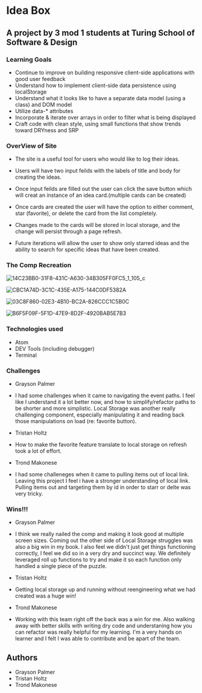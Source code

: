 # Idea Box

## A project by 3 mod 1 students at Turing School of Software & Design

### Learning Goals

* Continue to improve on building responsive client-side applications with good user feedback
* Understand how to implement client-side data persistence using localStorage
* Understand what it looks like to have a separate data model (using a class) and DOM model
* Utilize data-* attributes
* Incorporate & iterate over arrays in order to filter what is being displayed
* Craft code with clean style, using small functions that show trends toward DRYness and SRP

### OverView of Site

* The site is a useful tool for users who would like to log their ideas.

* Users will have two input feilds with the labels of title and body for creating the ideas.

* Once input feilds are filled out the user can click the save button which will creat an instance of an idea card.(multiple cards can be created)

* Once cards are created the user will have the option to either comment, star (favorite), or delete the card from the list completely.

* Changes made to the cards will be stored in local storage, and the change will persist through a page refresh.

* Future iterations will allow the user to show only starred ideas and the ability to search for specific ideas that have been created.

### The Comp Recreation

![14C23BB0-31F8-431C-A630-34B305FF0FC5_1_105_c](https://user-images.githubusercontent.com/49410633/67907930-95866580-fb71-11e9-8627-b21ecd05f5f9.jpeg)

![CBC1A74D-3C1C-435E-A175-144C0DF5382A](https://user-images.githubusercontent.com/49410633/67907944-9b7c4680-fb71-11e9-9d13-c8956a25f337.jpeg)

![03C8F860-02E3-4B10-BC2A-826CCC1C5B0C](https://user-images.githubusercontent.com/49410633/67907954-9f0fcd80-fb71-11e9-9db0-bf8e59000d81.jpeg)

![B6F5F09F-5F1D-47E9-8D2F-4920BAB5E7B3](https://user-images.githubusercontent.com/49410633/67907965-a3d48180-fb71-11e9-99d0-a76e654ebec8.jpeg)

### Technologies used

  * Atom
  * DEV Tools (including debugger)
  * Terminal

### Challenges


 * Grayson Palmer
 - I had some challenges when it came to navigating the event paths. I feel like I understand it a lot better now, and how to simplify/refactor paths to be shorter and more simplistic. Local Storage was another really challenging component, especially manipulating it and reading back those manipulations on load (re: favorite button).

 * Tristan Holtz
  - How to make the favorite feature translate to local storage on refresh took a lot of effort.
 

 * Trond Makonese
  - I had some challeneges when it came to pulling items out of local link. Leaving this project I feel i have a stronger understanding of local link. Pulling items out and targeting them by id in order to starr or delte was very tricky.

### Wins!!!

 * Grayson Palmer
  - I think we really nailed the comp and making it look good at multiple screen sizes. Coming out the other side of Local Storage struggles was also a big win in my book. I also feel we didn't just get things functioning correctly, I feel we did so in a very dry and succinct way. We definitely leveraged roll up functions to try and make it so each function only handled a single piece of the puzzle. 

 * Tristan Holtz
  - Getting local storage up and running without reengineering what we had created was a huge win!
 
 * Trond Makonese
  - Working with this team right off the back was a win for me. Also walking away with better skills with writing dry code and understaning how you can refactor was really helpful for my learning. I'm a very hands on learner and I felt I was able to contribute and be apart of the team.  
 

## Authors

* Grayson Palmer
* Tristan Holtz
* Trond Makonese
